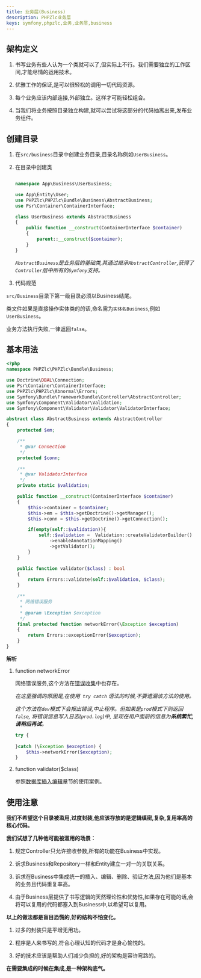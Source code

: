 ```yaml
---
title: 业务层(Business)
description: PHPZlc业务层
keys: symfony,phpzlc,业务,业务层,business
---
```


## 架构定义

1. 书写业务有些人认为一个类就可以了,但实际上不行。我们需要独立的工作区间,才能尽情的运用技术。

2. 优雅工作的保证,是可以很轻松的调用一切代码资源。

3. 每个业务应该内部连接,外部独立。这样才可能轻松组合。

4. 当我们将业务按照目录独立构建,就可以尝试将这部分的代码抽离出来,发布业务组件。


## 创建目录

1. 在`src/business`目录中创建业务目录,目录名称例如`UserBusiness`。

2. 在目录中创建类

    ```php    
    
    namespace App\Business\UserBusiness;
    
    use App\Entity\User;
    use PHPZlc\PHPZlc\Bundle\Business\AbstractBusiness;
    use Psr\Container\ContainerInterface;
    
    class UserBusiness extends AbstractBusiness
    {
        public function __construct(ContainerInterface $container)
        {
            parent::__construct($container);
        }
    }
    ```
   
   _`AbstractBusiness`是业务层的基础类,其通过继承`AbstractController`,获得了`Controller`层中所有的`Symfony`支持。_

3. 代码规范
   
  `src/Business`目录下第一级目录必须以Business结尾。
  
   类文件如果是直接操作实体类的的话,命名需为`实体名Business`,例如`UserBusiness`。
   
   业务方法执行失败,一律返回`false`。
   
## 基本用法

```php
<?php
namespace PHPZlc\PHPZlc\Bundle\Business;

use Doctrine\DBAL\Connection;
use Psr\Container\ContainerInterface;
use PHPZlc\PHPZlc\Abnormal\Errors;
use Symfony\Bundle\FrameworkBundle\Controller\AbstractController;
use Symfony\Component\Validator\Validation;
use Symfony\Component\Validator\Validator\ValidatorInterface;

abstract class AbstractBusiness extends AbstractController
{
    protected $em;

    /**
     * @var Connection
     */
    protected $conn;

    /**
     * @var ValidatorInterface
     */
    private static $validation;

    public function __construct(ContainerInterface $container)
    {
        $this->container = $container;
        $this->em = $this->getDoctrine()->getManager();
        $this->conn = $this->getDoctrine()->getConnection();

        if(empty(self::$validation)){
            self::$validation =  Validation::createValidatorBuilder()
                ->enableAnnotationMapping()
                ->getValidator();
        }
    }

    public function validator($class) : bool
    {
        return Errors::validate(self::$validation, $class);
    }

    /**
     * 网络错误服务
     *
     * @param \Exception $exception
     */
    final protected function networkError(\Exception $exception)
    {
        return Errors::exceptionError($exception);
    }
}
```

**解析**

1. function networkError

    网络错误服务,这个方法在[错误收集](/phpzlc/error.markdown)中也存在。
    
    _在这里强调的原因是,在使用` try catch` 语法的时候,不要遗漏该方法的使用。_
    
    _这个方法在`dev`模式下会报出错误,中止程序。但如果是`prod`模式下则返回`false`, 将错误信息写入日志(`prod.log`)中, 呈现在用户面前的信息为**系统繁忙,请稍后再试**。_
    
    ```php
    try {
        
    }catch (\Exception $exception) {
        $this->networkError($exception);
    } 
    ```
   
2. function validator($class) 
   
   参照[数据库插入编辑](/phpzlc/db/edit.markdown)章节的使用案例。
   
## 使用注意

**我们不希望这个目录被滥用,过度封装,他应该存放的是逻辑缜密,复杂,复用率高的核心代码。**

**我们试想了几种他可能被滥用的场景：**

1. 规定Controller只允许接收参数,所有的功能在Business中实现。

2. 诉求Business和Repository一样和Entity建立一对一的关联关系。

3. 诉求在Business中集成统一的插入、编辑、删除、验证方法,因为他们是基本的业务且代码重复率高。

4. 由于Business层提供了书写逻辑的天然理论性和优势性,如果存在可能的话,会将可以复用的代码都塞入到Business中,以希望可以复用。

**以上的做法都是盲目恐慌的,好的结构不怕变化。**

1. 过多的封装只是平增无用功。

2. 程序是人来书写的,符合心理认知的代码才是身心愉悦的。

3. 好的技术应该是帮助人们减少负担的,好的架构是容许弯路的。

**在需要集成的时候在集成,是一种架构底气。**